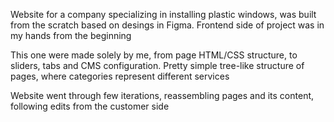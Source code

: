 Website for a company specializing in installing plastic windows, was built from the scratch based on desings in Figma. Frontend side of project was in my hands from the beginning

This one were made solely by me, from page HTML/CSS structure, to sliders, tabs and CMS configuration. Pretty simple tree-like structure of pages, where categories represent different services

Website went through few iterations, reassembling pages and its content, following edits from the customer side